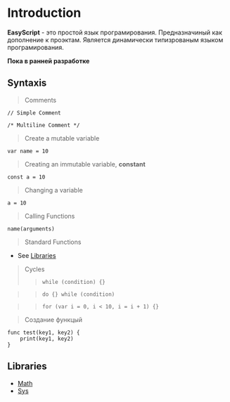 # Introduction
**EasyScript** - это простой язык програмирования. Предназначиный как дополнение к проэктам.
Является динамически типизрованым языком програмирования.

**Пока в ранней разработке**

## Syntaxis
> Сomments

`// Simple Comment`

`/* Multiline Comment */`

> Create a mutable variable

`var name = 10`

> Creating an immutable variable, **constant**

`const a = 10`

> Changing a variable

`a = 10`

> Calling Functions

`name(arguments)`

> Standard Functions

* See [Libraries](##Libraries)

> Cycles
>> `while (condition) {}`

>> `do {} while (condition)`

>> `for (var i = 0, i < 10, i = i + 1) {}`

> Создание функцый

```es
func test(key1, key2) {
    print(key1, key2)
}
```

## Libraries
* [Math](https://github.com/EtherCD/EasyScript/blob/master/doc/libs/Math.md)
* [Sys](https://github.com/EtherCD/EasyScript/blob/master/doc/libs/Sys.md)